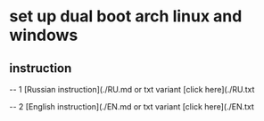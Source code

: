 # set up dual boot arch linux and windows

## instruction

-- 1
[Russian instruction](./RU.md
or txt variant [click here](./RU.txt

-- 2
[English instruction](./EN.md
or txt variant [click here](./EN.txt
